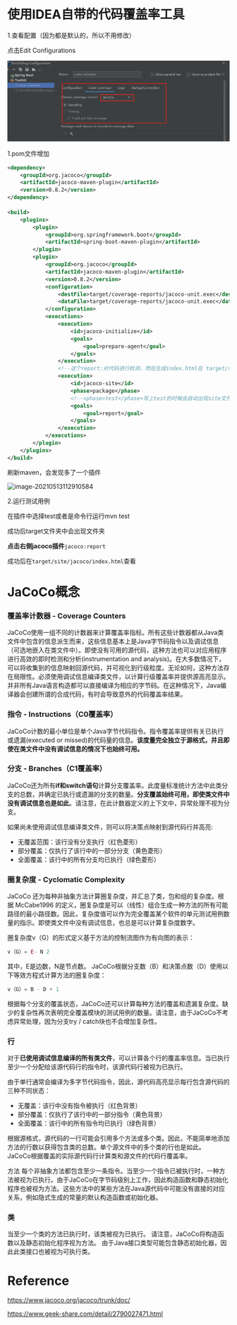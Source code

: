



# 使用IDEA自带的代码覆盖率工具

1.查看配置（因为都是默认的，所以不用修改）

点击Edit Configurations



![image-20210513112610014](https://raw.githubusercontent.com/jingbiao95/Images/main/typora202105/13/112634-839353.png)



1.pom文件增加

```xml
<dependency>
    <groupId>org.jacoco</groupId>
    <artifactId>jacoco-maven-plugin</artifactId>
    <version>0.8.2</version>
</dependency>

<build>
    <plugins>
        <plugin>
            <groupId>org.springframework.boot</groupId>
            <artifactId>spring-boot-maven-plugin</artifactId>
        </plugin>
        <plugin>
            <groupId>org.jacoco</groupId>
            <artifactId>jacoco-maven-plugin</artifactId>
            <version>0.8.2</version>
            <configuration>
                <destFile>target/coverage-reports/jacoco-unit.exec</destFile>
                <dataFile>target/coverage-reports/jacoco-unit.exec</dataFile>
            </configuration>
            <executions>
                <execution>
                    <id>jacoco-initialize</id>
                    <goals>
                        <goal>prepare-agent</goal>
                    </goals>
                </execution>
                <!--这个report:对代码进行检测，然后生成index.html在 target/site/index.html中可以查看检测的详细结果-->
                <execution>
                    <id>jacoco-site</id>
                    <phase>package</phase>
                    <!--<phase>test</phase>写上test的时候会自动出现site文件夹，而不需执行下面的jacoco:report步骤，推荐-->
                    <goals>
                    	<goal>report</goal>
                    </goals>
                </execution>
            </executions>
        </plugin>
    </plugins>
</build>
```

刷新maven，会发现多了一个插件

![image-20210513112910584](C:\Users\jingbiao9502\AppData\Roaming\Typora\typora-user-images\image-20210513112910584.png)

2.运行测试用例

在插件中选择test或者是命令行运行mvn test

成功后target文件夹中会出现文件夹



**点击右侧jacoco插件**`jacoco:report`



成功后在`target/site/jacoco/index.html`查看



#  JaCoCo概念

### 覆盖率计数器 - Coverage Counters

JaCoCo使用一组不同的计数器来计算覆盖率指标。所有这些计数器都从Java类文件中包含的信息派生而来，这些信息基本上是Java字节码指令以及调试信息（可选地嵌入在类文件中）。即使没有可用的源代码，这种方法也可以对应用程序进行高效的即时检测和分析(instrumentation and analysis)。在大多数情况下，可以将收集到的信息映射回源代码，并可视化到行级粒度。无论如何，这种方法存在局限性。必须使用调试信息编译类文件，以计算行级覆盖率并提供源高亮显示。并非所有Java语言构造都可以直接编译为相应的字节码。在这种情况下，Java编译器会创建所谓的合成代码，有时会导致意外的代码覆盖率结果。

### 指令 - Instructions（C0覆盖率）

JaCoCo计数的最小单位是单个Java字节代码指令。指令覆盖率提供有关已执行或遗漏(executed or missed)的代码量的信息。**该度量完全独立于源格式，并且即使在类文件中没有调试信息的情况下也始终可用。**

### 分支 - Branches（C1覆盖率）

JaCoCo还为所有**if和switch语句**计算分支覆盖率。此度量标准统计方法中此类分支的总数，并确定已执行或遗漏的分支的数量。**分支覆盖始终可用，即使类文件中没有调试信息也是如此**。请注意，在此计数器定义的上下文中，异常处理不视为分支。

如果尚未使用调试信息编译类文件，则可以将决策点映射到源代码行并高亮:

- 无覆盖范围：该行没有分支执行（红色菱形）
- 部分覆盖：仅执行了该行中的一部分分支（黄色菱形）
- 全面覆盖：该行中的所有分支均已执行（绿色菱形）

### 圈复杂度 - Cyclomatic Complexity

JaCoCo 还为每种非抽象方法计算圈复杂度，并汇总了类，包和组的复杂度。根据 McCabe1996 的定义，圈复杂度是可以（线性）组合生成一种方法的所有可能路径的最小路径数。因此，复杂度值可以作为完全覆盖某个软件的单元测试用例数量的指示。即使类文件中没有调试信息，也总是可以计算复杂度数字。

圈复杂度v（G）的形式定义基于方法的控制流图作为有向图的表示：

```javascript
v（G）= E- N 2
```

其中，E是边数，N是节点数。 JaCoCo根据分支数（B）和决策点数（D）使用以下等效方程式计算方法的圈复杂度：

```javascript
v（G）= B - D + 1
```

根据每个分支的覆盖状态，JaCoCo还可以计算每种方法的覆盖和遗漏复杂度。缺少的复杂性再次表明完全覆盖模块的测试用例的数量。请注意，由于JaCoCo不考虑异常处理，因为分支try / catch块也不会增加复杂性。

### 行

对于**已使用调试信息编译的所有类文件**，可以计算各个行的覆盖率信息。当已执行至少一个分配给该源代码行的指令时，该源代码行被视为已执行。

由于单行通常会编译为多字节代码指令，因此，源代码高亮显示每行包含源代码的三种不同状态：

- 无覆盖：该行中没有指令被执行（红色背景）
- 部分覆盖：仅执行了该行中的一部分指令（黄色背景）
- 全面覆盖：该行中的所有指令均已执行（绿色背景）

根据源格式，源代码的一行可能会引用多个方法或多个类。因此，不能简单地添加方法的行数以获得包含类的总数。单个源文件中的多个类的行也是如此。 JaCoCo根据覆盖的实际源代码行计算类和源文件的代码行覆盖率。

方法 每个非抽象方法都包含至少一条指令。当至少一个指令已被执行时，一种方法被视为已执行。由于JaCoCo在字节码级别上工作，因此构造函数和静态初始化程序也被视为方法。这些方法中的某些方法在Java源代码中可能没有直接的对应关系，例如隐式生成的常量的默认构造函数或初始化器。

### 类

当至少一个类的方法已执行时，该类被视为已执行。 请注意，JaCoCo将构造函数以及静态初始化程序视为方法。 由于Java接口类型可能包含静态初始化器，因此此类接口也被视为可执行类。

# Reference 

https://www.jacoco.org/jacoco/trunk/doc/

https://www.geek-share.com/detail/2790027471.html